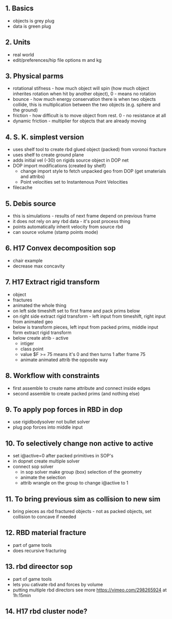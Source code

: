 ## 1. Basics
- objects is grey plug
- data is green plug
## 2. Units
- real world
- edit/preferences/hip file options m and kg
## 3. Physical parms
- rotational stifness - how much object will spin (how much object inherites rotation when hit by another object), 0 - means no rotation
- bounce - how much energy conservation there is when two objects collide, this is multiplication between the two objects (e.g. sphere and the ground)
- friction - how difficult is to move object from rest. 0 - no resistance at all
- dynamic friction - multiplier for objects that are already moving
## 4. S. K. simplest version
- uses shelf tool to create rbd glued object (packed) from voronoi fracture
- uses shelf to create ground plane
- adds initial vel (-30) on rigids source object in DOP net
- DOP import modifications (created by shelf)
  - change import style to fetch unpacked geo from DOP (get smaterials and attribs)
  - Point velocities set to Instantenous Point Velocities
- filecache
## 5. Debis source
- this is simulations - results of next frame depend on previous frame
- it does not rely on any rbd data - it's post process thing
- points automatically inherit velocity from source rbd
- can source volume (stamp points mode)
## 6. H17 Convex decomposition sop
- chair example
- decrease max concavity
## 7. H17 Extract rigid transform
- object
- fractures
- animated the whole thing
- on left side timeshift set to first frame and pack prims below
- on right side extract rigid transform - left input from timeshift, right input from animated geo
- below is transform pieces, left input from packed prims, middle input form extract rigid transform
- below create atrib - active
  - intiger
  - class point
  - value $F >= 75 means it's 0 and then turns 1 after frame 75
  - animate animated attrib the opposite way
## 8. Workflow with constraints
- first assemble to create name attribute and connect inside edges
- second assemble to create packed prims (and nothing else)
## 9. To apply pop forces in RBD in dop
- use rigidbodysolver not bullet solver
- plug pop forces into middle input
## 10. To selectively change non active to active
- set i@active=0 after packed primitives in SOP's
- in dopnet create multiple solver
- connect sop solver
  - in sop solver make group (box) selection of the geometry
  - animate the selection
  - attrib wrangle on the group to change i@active to 1
## 11. To bring previous sim as collision to new sim
- bring pieces as rbd fractured objects - not as packed objects, set collision to concave if needed
## 12. RBD material fracture
- part of game tools
- does recursive fracturing
## 13. rbd direector sop
- part of game tools
- lets you cativate rbd and forces by volume
- putting multiple rbd directors see more https://vimeo.com/298265924 at 1h:15min
## 14. H17 rbd cluster node?
